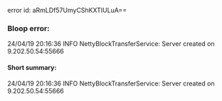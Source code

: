 error id: aRmLDf57UmyCShKXTIULuA==
### Bloop error:

24/04/19 20:16:36 INFO NettyBlockTransferService: Server created on 9.202.50.54:55666
#### Short summary: 

24/04/19 20:16:36 INFO NettyBlockTransferService: Server created on 9.202.50.54:55666